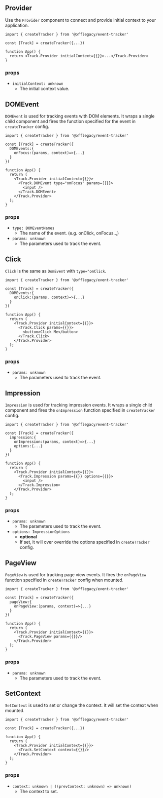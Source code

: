 ## Provider

Use the `Provider` component to connect and provide initial context to your application.

```tsx
import { createTracker } from '@offlegacy/event-tracker'

const [Track] = createTracker({...})

function App() {
  return <Track.Provider initialContext={{}}>...</Track.Provider>
}
```

### props

- `initialContext: unknown`
  - The initial context value.

## DOMEvent

`DOMEvent` is used for tracking events with DOM elements. It wraps a single child component and fires the function specified for the event in `createTracker` config.

```tsx
import { createTracker } from '@offlegacy/event-tracker'

const [Track] = createTracker({
  DOMEvents:{
    onFocus:(params, context)=>{...}
  }
})

function App() {
  return (
    <Track.Provider initialContext={{}}>
      <Track.DOMEvent type="onFocus" params={{}}>
        <input />
      </Track.DOMEvent>
    </Track.Provider>
  );
}
```

### props

- `type: DOMEventNames`
  - The name of the event. (e.g. onClick, onFocus..,)
- `params: unknown`
  - The parameters used to track the event.

## Click

`Click` is the same as `DomEvent` with `type="onClick`.

```tsx
import { createTracker } from '@offlegacy/event-tracker'

const [Track] = createTracker({
  DOMEvents:{
    onClick:(params, context)=>{...}
  }
})

function App() {
  return (
    <Track.Provider initialContext={{}}>
      <Track.Click params={{}}>
        <button>Click Me</button>
      </Track.Click>
    </Track.Provider>
  );
}
```

### props

- `params: unknown`
  - The parameters used to track the event.

## Impression

`Impression` is used for tracking impression events. It wraps a single child component and fires the `onImpression` function specified in `createTracker` config.

```tsx
import { createTracker } from '@offlegacy/event-tracker'

const [Track] = createTracker({
  impression:{
    onImpression:(params, context)=>{...}
    options:{...}
  }
})

function App() {
  return (
    <Track.Provider initialContext={{}}>
      <Track.Impression params={{}} options={{}}>
        <input />
      </Track.Impression>
    </Track.Provider>
  );
}
```

### props

- `params: unknown`
  - The parameters used to track the event.
- `options: ImpressionOptions`
  - **optional**
  - If set, it will over override the options specified in `createTracker` config.

## PageView

`PageView` is used for tracking page view events. It fires the `onPageView` function specified in `createTracker` config when mounted.

```tsx
import { createTracker } from '@offlegacy/event-tracker'

const [Track] = createTracker({
  pageView:{
    onPageView:(params, context)=>{...}
  }
})

function App() {
  return (
    <Track.Provider initialContext={{}}>
      <Track.PageView params={{}}/>
    </Track.Provider>
  );
}
```

### props

- `params: unknown`
  - The parameters used to track the event.

## SetContext

`SetContext` is used to set or change the context. It will set the context when mounted.

```tsx
import { createTracker } from '@offlegacy/event-tracker'

const [Track] = createTracker({...})

function App() {
  return (
    <Track.Provider initialContext={{}}>
      <Track.SetContext context={{}}/>
    </Track.Provider>
  );
}
```

### props

- `context: unknown | ((prevContext: unknown) => unknown)`
  - The context to set.
